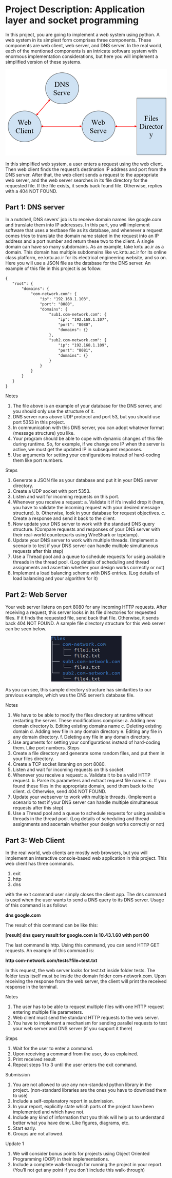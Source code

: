 # Project Description: Application layer and socket programming

In this project, you are going to implement a web system using python. A web system in its simplest form comprises three components. These components are web client, web server, and DNS server. In the real world, each of the mentioned components is an intricate software system with enormous implementation considerations, but here you will implement a simplified version of these systems.

<p align="center">
 <img src="Images/Overall%20System.png" >
</p>

In this simplified web system, a user enters a request using the web client. Then web client finds the request’s destination IP address and port from the DNS server. After that, the web client sends a request to the appropriate web server, and the web server searches in its file directory for the requested file. If the file exists, it sends back found file. Otherwise, replies with a 404 NOT FOUND.

## Part 1: DNS server
In a nutshell, DNS severs’ job is to receive domain names like google.com and translate them into IP addresses. In this part, you will implement software that uses a textbase file as its database, and whenever a request comes tries to translate the domain name stated in the request into an IP address and a port number and return these two to the client.
A single domain can have so many subdomains. As an example, take kntu.ac.ir as a domain. This domain has multiple subdomains like vc.kntu.ac.ir for its online class platform, ee.kntu.ac.ir for its electrical engineering website, and so on.
Here you will use a JSON file as the database for the DNS server. An example of this file in this project is as follow:

    {  
       "root": {  
           "domains": {  
               "com-network.com": {  
                   "ip": "192.168.1.103",  
                   "port": "8080",  
                   "domains": {
                       "sub1.com-network.com": {
                           "ip": "192.168.1.107",
                           "port": "8080",
                           "domains": {}
                       },
                       "sub2.com-network.com": {
                           "ip": "192.168.1.109",
                           "port": "8081",
                           "domains": {}
                       }
                   }
               }
           }
       }
    }

Notes
1.	The file above is an example of your database for the DNS server, and you should only use the structure of it.
2.	DNS server runs above UDP protocol and port 53, but you should use port 5353 in this project.
3.	In communication with this DNS server, you can adopt whatever format (message structure) you like.
4.	Your program should be able to cope with dynamic changes of this file during runtime. So, for example, if we change one IP when the server is active, we must get the updated IP in subsequent responses.
5.	Use arguments for setting your configurations instead of hard-coding them like port numbers.

Steps
1.	Generate a JSON file as your database and put it in your DNS server directory.
2.	Create a UDP socket with port 5353.
3.	Listen and wait for incoming requests on this port.
4.	Whenever you receive a request:
a.	Validate it if it’s invalid drop it (here, you have to validate the incoming request with your desired message structure).
b.	Otherwise, look in your database for request objectives.
c.	Create a response and send it back to the client.
5.	Now update your DNS server to work with the standard DNS query structure. (Compare requests and responses of your DNS server with their real-world counterparts using WireShark or tcpdump).
6.	Update your DNS server to work with multiple threads. (Implement a scenario to test if your DNS server can handle multiple simultaneous requests after this step)
7.	Use a Thread pool and a queue to schedule requests for using available threads in the thread pool. (Log details of scheduling and thread assignments and ascertain whether your design works correctly or not)
8.	Implement a load balancing scheme with DNS entries. (Log details of load balancing and your algorithm for it)

## Part 2: Web Server
Your web server listens on port 8080 for any incoming HTTP requests. After receiving a request, this server looks in its file directories for requested files. If it finds the requested file, send back that file. Otherwise, it sends back 404 NOT FOUND. A sample file directory structure for this web server can be seen below.
 
<p align="center">
 <img src="Images/Directory.png"  >
</p>

As you can see, this sample directory structure has similarities to our previous example, which was the DNS server’s database file.

Notes
1.	We have to be able to modify the files directory at runtime without restarting the server. These modifications comprise:
a.	Adding new domain directory
b.	Editing existing domains name
c.	Deleting existing domain
d.	Adding new file in any domain directory
e.	Editing any file in any domain directory.
f.	Deleting any file in any domain directory.
2.	Use arguments for setting your configurations instead of hard-coding them. Like port numbers.
Steps
1.	Create a file directory and generate some random files, and put them in your files directory.
2.	Create a TCP socket listening on port 8080.
3.	Listen and wait for incoming requests on this socket.
4.	Whenever you receive a request:
a.	Validate it to be a valid HTTP request.
b.	Parse its parameters and extract request file names.
c.	If you found these files in the appropriate domain, send them back to the client.
d.	Otherwise, send 404 NOT FOUND.
5.	Update your webserver to work with multiple threads. (Implement a scenario to test if your DNS server can handle multiple simultaneous requests after this step)
6.	Use a Thread pool and a queue to schedule requests for using available threads in the thread pool. (Log details of scheduling and thread assignments and ascertain whether your design works correctly or not)


## Part 3: Web Client
In the real world, web clients are mostly web browsers, but you will implement an interactive console-based web application in this project. This web client has three commands.
1.	exit
2.	http
3.	dns

with the exit command user simply closes the client app. The dns command is used when the user wants to send a DNS query to its DNS server. Usage of this command is as follow:

**dns google.com**

The result of this command can be like this:

**[result] dns query result for google.com is 10.43.1.60 with port 80**

The last command is http. Using this command, you can send HTTP GET requests. An example of this command is:

**http com-network.com/tests?file=test.txt**

In this request, the web server looks for test.txt inside folder tests. The folder tests itself must be inside the domain folder com-network.com. Upon receiving the response from the web server, the client will print the received response in the terminal.

Notes
1.	The user has to be able to request multiple files with one HTTP request entering multiple file parameters.
2.	Web client must send the standard HTTP requests to the web server.
3.	You have to implement a mechanism for sending parallel requests to test your web server and DNS server (if you support it there)

Steps
1.	Wait for the user to enter a command.
2.	Upon receiving a command from the user, do as explained.
3.	Print received result
4.	Repeat steps 1 to 3 until the user enters the exit command.




Submission
1.	You are not allowed to use any non-standard python library in the project. (non-standard libraries are the ones you have to download them to use)
2.	Include a self-explanatory report in submission.
3.	In your report, explicitly state which parts of the project have been implemented and which have not.
4.	Include any kind of information that you think will help us to understand better what you have done. Like figures, diagrams, etc.
5.	Start early.
6.	Groups are not allowed.


Update 1
1.	We will consider bonus points for projects using Object Oriented Programming (OOP) in their implementations.
2.	Include a complete walk-through for running the project in your report. (You’ll not get any point if you don’t include this walk-through)
